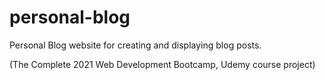 # personal-blog
Personal Blog website for creating and displaying blog posts.

(The Complete 2021 Web Development Bootcamp, Udemy course project)
